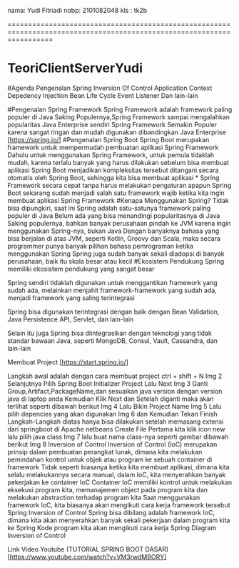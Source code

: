 nama: Yudi Fitriadi
nobp: 2101082048
kls : tk2b

=======================================================================================================================

# TeoriClientServerYudi

#Agenda
Pengenalan Spring
Inversion Of Control
Application Context
Depedency Injection
Bean
Life Cycle
Event Listener
Dan lain-lain

#Pengenalan Spring Framework
Spring Framework adalah framework paling populer di Java
Saking Populernya,Spring Framework sampai mengalahkan popularitas Java Enterprise sendiri
Spring Framework Semakin Populer karena sangat ringan dan mudah digunakan dibandingkan Java Enterprise
[https://spring.io/]
#Pengenalan Spring Boot
Spring Boot merupakan framework untuk mempermudah pembuatan aplikasi Spring Framework
Dahulu untuk menggunakan Spring Framework, untuk pemula tidaklah mudah, karena terlalu banyak yang harus dilakukan sebelum bisa membuat aplikasi
Spring Boot menjadikan kompleksitas tersebut ditangani secara otomatis oleh Spring Boot, sehingga kita bisa membuat aplikasi * Spring Framework secara cepat tanpa harus melakukan pengaturan apapun
Spring Boot sekarang sudah menjadi salah satu framework wajib ketika kita ingin membuat aplikasi Spring Framework
#Kenapa Menggunakan Spring?
Tidak bisa dipungkiri, saat ini Spring adalah satu-satunya framework paling populer di Java
Belum ada yang bisa menandingi popularitasnya di Java
Saking populernya, bahkan banyak perusahaan pindah ke JVM karena ingin menggunakan Spring-nya, bukan Java
Dengan banyaknya bahasa yang bisa berjalan di atas JVM, seperti Kotlin, Groovy dan Scala, maka secara programmer punya banyak pilihan bahasa pemrograman ketika menggunakan Spring Spring juga sudah banyak sekali diadopsi di banyak perusahaan, baik itu skala besar atau kecil
#Ekosistem Pendukung
Spring memiliki ekosistem pendukung yang sangat besar

Spring sendiri tidaklah digunakan untuk menggantikan framework yang sudah ada, melainkan menjahit framework-framework yang sudah ada, menjadi framework yang saling terintegrasi

Spring bisa digunakan terintegrasi dengan baik dengan Bean Validation, Java Persistence API, Servlet, dan lain-lain

Selain itu juga Spring bisa diintegrasikan dengan teknologi yang tidak standar bawaan Java, seperti MongoDB, Consul, Vault, Cassandra, dan lain-lain

Membuat Project [https://start.spring.io/]  

Langkah awal adalah dengan cara membuat project ctrl + shift + N Img 2
Selanjutnya Pilih Spring Boot Initializer Project
Lalu Next Img 3
Ganti Group,Artifact,PackageName,dan sesuaikan java version dengan version java di laptop anda
Kemudian Klik Next
dan Setelah diganti maka akan terlihat seperti dibawah berikut Img 4
Lalu Bikin Project Name Img 5
Lalu pilih depencies yang akan digunakan Img 6
dan Kemudian Tekan Finish
Langkah-Langkah diatas hanya bisa dilakukan setelah memasang extensi dari springboot di Apache netbeans
Create File
Pertama kita klik icon new
lalu pilih java class Img 7
lalu buat nama class-nya seperti gambar dibawah berikut Img 8
Inversion of Control
Inversion of Control (IoC) merupakan prinsip dalam pembuatan perangkat lunak, dimana kita melakukan pemindahan kontrol untuk objek atau program ke sebuah container di framework
Tidak seperti biasanya ketika kita membuat aplikasi, dimana kita selalu melakukannya secara manual, dalam IoC, kita menyerahkan banyak pekerjakan ke container IoC
Container IoC memiliki kontrol untuk melakukan eksekusi program kita, memanajemen object pada program kita dan melakukan abstraction terhadap program kita
Saat menggunakan framework IoC, kita biasanya akan mengikuti cara kerja framework tersebut Spring Inversion of Control
Spring bisa dibilang adalah framework IoC, dimana kita akan menyerahkan banyak sekali pekerjaan dalam program kita ke Spring
Kode program kita akan mengikuti cara kerja Spring Diagram Inversion of Control
    

Link Video Youtube
(TUTORIAL SPRING BOOT DASAR)
[https://www.youtube.com/watch?v=VM3rwdMBORY]
